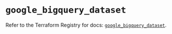 # `google_bigquery_dataset`

Refer to the Terraform Registry for docs: [`google_bigquery_dataset`](https://registry.terraform.io/providers/hashicorp/google/6.11.0/docs/resources/bigquery_dataset).
